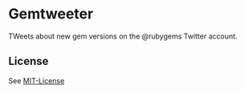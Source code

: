 # Gemtweeter

TWeets about new gem versions on the @rubygems Twitter account.

## License

See [MIT-License](MIT-License)
